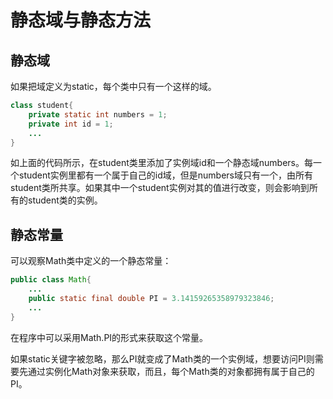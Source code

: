 # 静态域与静态方法

## 静态域

如果把域定义为static，每个类中只有一个这样的域。

```java
class student{
    private static int numbers = 1;
    private int id = 1;
    ...
}
```

如上面的代码所示，在student类里添加了实例域id和一个静态域numbers。每一个student实例里都有一个属于自己的id域，但是numbers域只有一个，由所有student类所共享。如果其中一个student实例对其的值进行改变，则会影响到所有的student类的实例。

## 静态常量

可以观察Math类中定义的一个静态常量：

```java
public class Math{
    ...
    public static final double PI = 3.14159265358979323846;
    ...
}
```

在程序中可以采用Math.PI的形式来获取这个常量。

如果static关键字被忽略，那么PI就变成了Math类的一个实例域，想要访问PI则需要先通过实例化Math对象来获取，而且，每个Math类的对象都拥有属于自己的PI。

